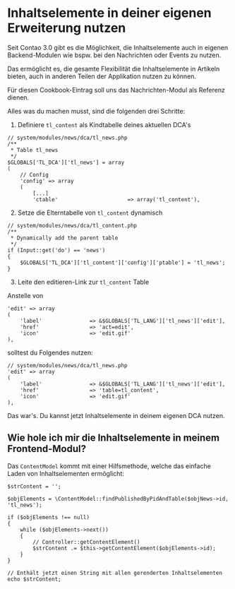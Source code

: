# Inhaltselemente in deiner eigenen Erweiterung nutzen

Seit Contao 3.0 gibt es die Möglichkeit, die Inhaltselemente auch in eigenen
Backend-Modulen wie bspw. bei den Nachrichten oder Events zu nutzen.

Das ermöglicht es, die gesamte Flexibilität die Inhaltselemente in Artikeln
bieten, auch in anderen Teilen der Applikation nutzen zu können.

Für diesen Cookbook-Eintrag soll uns das Nachrichten-Modul als Referenz dienen.

Alles was du machen musst, sind die folgenden drei Schritte:

1. Definiere `tl_content` als Kindtabelle deines aktuellen DCA's

``` {.php}
// system/modules/news/dca/tl_news.php
/**
 * Table tl_news
 */
$GLOBALS['TL_DCA']['tl_news'] = array
(
    // Config
    'config' => array
    (
        [...]
        'ctable'                      => array('tl_content'),
```

2. Setze die Elterntabelle von `tl_content` dynamisch

``` {.php}
// system/modules/news/dca/tl_content.php
/**
 * Dynamically add the parent table
 */
if (Input::get('do') == 'news')
{
    $GLOBALS['TL_DCA']['tl_content']['config']['ptable'] = 'tl_news';
}
```

3. Leite den editieren-Link zur `tl_content` Table

Anstelle von

``` {.php}
'edit' => array
(
    'label'               => &$GLOBALS['TL_LANG']['tl_news']['edit'],
    'href'                => 'act=edit',
    'icon'                => 'edit.gif'
),
```

solltest du Folgendes nutzen:

``` {.php}
// system/modules/news/dca/tl_news.php
'edit' => array
(
    'label'               => &$GLOBALS['TL_LANG']['tl_news']['edit'],
    'href'                => 'table=tl_content',
    'icon'                => 'edit.gif'
),
```

Das war's. Du kannst jetzt Inhaltselemente in deinem eigenen DCA nutzen.


## Wie hole ich mir die Inhaltselemente in meinem Frontend-Modul?

Das `ContentModel` kommt mit einer Hilfsmethode, welche das einfache Laden von
Inhaltselementen ermöglicht:

``` {.php}
$strContent = '';

$objElements = \ContentModel::findPublishedByPidAndTable($objNews->id, 'tl_news');

if ($objElements !== null)
{
    while ($objElements->next())
    {
        // Controller::getContentElement()
        $strContent .= $this->getContentElement($objElements->id);
    }
}

// Enthält jetzt einen String mit allen gerenderten Inhaltselementen
echo $strContent;
```
